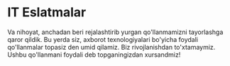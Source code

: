 # IT Eslatmalar
Va nihoyat, anchadan beri rejalashtirib yurgan qo'llanmamizni tayorlashga qaror qildik. Bu yerda siz, axborot texnologiyalari bo'yicha foydali qo'llanmalar topasiz den umid qilamiz. Biz rivojlanishdan to'xtamaymiz. Ushbu qo'llanmani foydali deb topganingizdan xursandmiz!
